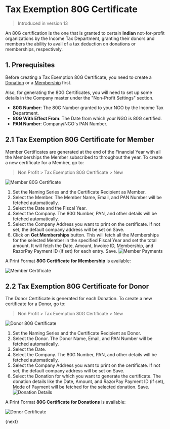 <!-- add-breadcrumbs -->
# Tax Exemption 80G Certificate

> Introduced in version 13

An 80G certification is the one that is granted to certain **Indian** not-for-profit organizations by the Income Tax Department, granting their donors and members the ability to avail of a tax deduction on donations or memberships, respectively.

## 1. Prerequisites

Before creating a Tax Exemption 80G Certificate, you need to create a [Donation](/docs/v13/user/manual/en/non_profit/donation) or a [Membership](/docs/v13/user/manual/en/non_profit/membership) first.

Also, for generating the 80G Certificates, you will need to set up some details in the Company master under the "Non-Profit Settings" section.

- **80G Number**: The 80G Number granted to your NGO by the Income Tax Department.
- **80G With Effect From**: The Date from which your NGO is 80G certified.
- **PAN Number**: Company/NGO's PAN Number.

## 2.1 Tax Exemption 80G Certificate for Member

Member Certificates are generated at the end of the Financial Year with all the Memberships the Member subscribed to throughout the year. To create a new certificate for a Member, go to:

> Non Profit > Tax Exemption 80G Certificate > New

<img class="screenshot" alt="Member 80G Certificate" src="{{docs_base_url}}/v13/assets/img/non_profit/member-80g-certificate.png">

1. Set the Naming Series and the Certificate Recipient as Member.
2. Select the Member. The Member Name, Email, and PAN Number will be fetched automatically.
3. Select the Date and the Fiscal Year.
4. Select the Company. The 80G Number, PAN, and other details will be fetched automatically.
5. Select the Company Address you want to print on the certificate. If not set, the default company address will be set on Save.
6. Click on **Get Memberships** button. This will fetch all the Memberships for the selected Member in the specified Fiscal Year and set the total amount. It will fetch the Date, Amount, Invoice ID, Membership, and RazorPay Payment ID (if set) for each entry. Save.
    <img class="screenshot" alt="Member Payments" src="{{docs_base_url}}/v13/assets/img/non_profit/member-payments.png">


A Print Format **80G Certificate for Membership** is available:

<img class="screenshot" alt="Member Certificate" src="{{docs_base_url}}/v13/assets/img/non_profit/member-certificate.png">


## 2.2 Tax Exemption 80G Certificate for Donor

The Donor Certificate is generated for each Donation. To create a new certificate for a Donor, go to:

> Non Profit > Tax Exemption 80G Certificate > New

<img class="screenshot" alt="Donor 80G Certificate" src="{{docs_base_url}}/v13/assets/img/non_profit/donor-80g-certificate.png">

1. Set the Naming Series and the Certificate Recipient as Donor.
2. Select the Donor. The Donor Name, Email, and PAN Number will be fetched automatically.
3. Select the Date.
4. Select the Company. The 80G Number, PAN, and other details will be fetched automatically.
5. Select the Company Address you want to print on the certificate. If not set, the default company address will be set on Save.
6. Select the Donation for which you want to generate the certificate. The donation details like the Date, Amount, and RazorPay Payment ID (if set), Mode of Payment will be fetched for the selected donation. Save.
    <img class="screenshot" alt="Donation Details" src="{{docs_base_url}}/v13/assets/img/non_profit/donation-details.png">

A Print Format **80G Certificate for Donations** is available:

<img class="screenshot" alt="Donor Certificate" src="{{docs_base_url}}/v13/assets/img/non_profit/donor-certificate.png">

{next}
